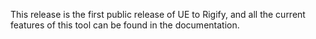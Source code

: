 This release is the first public release of UE to Rigify, and all the current features of this tool can be found in the documentation.